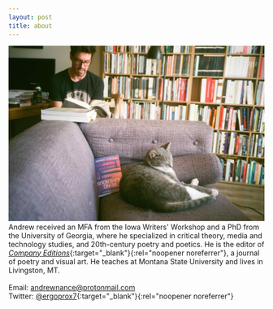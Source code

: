 ```yaml
---
layout: post
title: about
---
```

![Andrew James Nance](https://github.com/ajamesnance/ajamesnance.github.io/blob/main/nance.jpg?raw=true)
Andrew received an MFA from the Iowa Writers' Workshop and a PhD from the University of Georgia, where he specialized in critical theory, media and technology studies, and 20th-century poetry and poetics. He is the editor of [*Company Editions*](http://www.companyeditions.com){:target="_blank"}{:rel="noopener noreferrer"}, a journal of poetry and visual art. He teaches at Montana State University and lives in Livingston, MT.
<br>
<br>
Email: andrewnance@protonmail.com<br> Twitter: [@ergoprox7](https://twitter.com/ergoprox7){:target="_blank"}{:rel="noopener noreferrer"}
